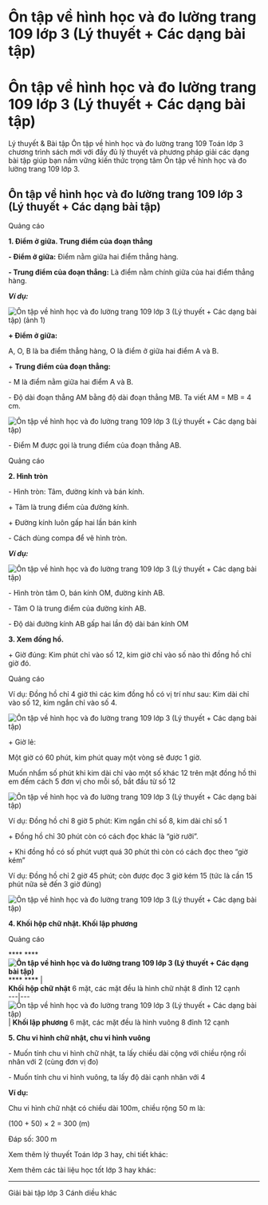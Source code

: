 # Ôn tập về hình học và đo lường trang 109 lớp 3 (Lý thuyết + Các dạng bài tập)

# Ôn tập về hình học và đo lường trang 109 lớp 3 (Lý thuyết + Các dạng bài tập)

Lý thuyết & Bài tập Ôn tập về hình học và đo lường trang 109 Toán lớp 3 chương trình sách mới với đầy đủ lý thuyết và phương pháp giải các dạng bài tập giúp bạn nắm vững kiến thức trọng tâm Ôn tập về hình học và đo lường trang 109 lớp 3.

## Ôn tập về hình học và đo lường trang 109 lớp 3 (Lý thuyết + Các dạng bài tập)

Quảng cáo

**1\. Điểm ở giữa. Trung điểm của đoạn thẳng**

**\- Điểm ở giữa:** Điểm nằm giữa hai điểm thẳng hàng.

**\- Trung điểm của đoạn thẳng:** Là điểm nằm chính giữa của hai điểm thẳng hàng.

**_Ví dụ:_**

![Ôn tập về hình học và đo lường trang 109 lớp 3 \(Lý thuyết + Các dạng bài tập\) \(ảnh 1\)](https://vietjack.com/toan-3-cd/images/ly-thuyet-phep-tru-trong-pham-vi-100-000-252067.PNG)

**\+ Điểm ở giữa:**

A, O, B là ba điểm thẳng hàng, O là điểm ở giữa hai điểm A và B.

\+ **Trung điểm của đoạn thẳng:**

\- M là điểm nằm giữa hai điểm A và B.

\- Độ dài đoạn thẳng AM bằng độ dài đoạn thẳng MB. Ta viết AM = MB = 4 cm.

![Ôn tập về hình học và đo lường trang 109 lớp 3 \(Lý thuyết + Các dạng bài tập\)](https://vietjack.com/toan-3-cd/images/ly-thuyet-phep-tru-trong-pham-vi-100-000-252068.PNG)

\- Điểm M được gọi là trung điểm của đoạn thẳng AB.

Quảng cáo

**2\. Hình tròn**

\- Hình tròn: Tâm, đường kính và bán kính.

\+ Tâm là trung điểm của đường kính.

\+ Đường kính luôn gấp hai lần bán kính

\- Cách dùng compa để vẽ hình tròn.

**_Ví dụ:_**

![Ôn tập về hình học và đo lường trang 109 lớp 3 \(Lý thuyết + Các dạng bài tập\)](https://vietjack.com/toan-3-cd/images/ly-thuyet-phep-tru-trong-pham-vi-100-000-252069.PNG)

\- Hình tròn tâm O, bán kính OM, đường kính AB.

\- Tâm O là trung điểm của đường kính AB.

\- Độ dài đường kính AB gấp hai lần độ dài bán kính OM

**3\. Xem đồng hồ.**

\+ Giờ đúng: Kim phút chỉ vào số 12, kim giờ chỉ vào số nào thì đồng hồ chỉ giờ đó.

Quảng cáo

Ví dụ: Đồng hồ chỉ 4 giờ thì các kim đồng hồ có vị trí như sau: Kim dài chỉ vào số 12, kim ngắn chỉ vào số 4.

![Ôn tập về hình học và đo lường trang 109 lớp 3 \(Lý thuyết + Các dạng bài tập\)](https://vietjack.com/toan-3-cd/images/ly-thuyet-phep-tru-trong-pham-vi-100-000-252070.PNG)

\+ Giờ lẻ:

Một giờ có 60 phút, kim phút quay một vòng sẽ được 1 giờ.

Muốn nhẩm số phút khi kim dài chỉ vào một số khác 12 trên mặt đồng hồ thì em đếm cách 5 đơn vị cho mỗi số, bắt đầu từ số 12

![Ôn tập về hình học và đo lường trang 109 lớp 3 \(Lý thuyết + Các dạng bài tập\)](https://vietjack.com/toan-3-cd/images/ly-thuyet-phep-tru-trong-pham-vi-100-000-252071.PNG)

Ví dụ: Đồng hồ chỉ 8 giờ 5 phút: Kim ngắn chỉ số 8, kim dài chỉ số 1

\+ Đồng hồ chỉ 30 phút còn có cách đọc khác là “giờ rưỡi”.

\+ Khi đồng hồ có số phút vượt quá 30 phút thì còn có cách đọc theo “giờ kém”

Ví dụ: Đồng hồ chỉ 2 giờ 45 phút; còn được đọc 3 giờ kém 15 (tức là cần 15 phút nữa sẽ đến 3 giờ đúng)

![Ôn tập về hình học và đo lường trang 109 lớp 3 \(Lý thuyết + Các dạng bài tập\)](https://vietjack.com/toan-3-cd/images/ly-thuyet-phep-tru-trong-pham-vi-100-000-252072.PNG)

**4\. Khối hộp chữ nhật. Khối lập phương**

Quảng cáo

**** **** **![Ôn tập về hình học và đo lường trang 109 lớp 3 \(Lý thuyết + Các dạng bài tập\)](https://vietjack.com/toan-3-cd/images/ly-thuyet-phep-tru-trong-pham-vi-100-000-252073.PNG)** **** **** |   
**Khối hộp chữ nhật** 6 mặt, các mặt đều là hình chữ nhật 8 đỉnh 12 cạnh  
---|---  
![Ôn tập về hình học và đo lường trang 109 lớp 3 \(Lý thuyết + Các dạng bài tập\)](https://vietjack.com/toan-3-cd/images/ly-thuyet-phep-tru-trong-pham-vi-100-000-252074.PNG) |  **Khối lập phương** 6 mặt, các mặt đều là hình vuông 8 đỉnh 12 cạnh  
  
**5\. Chu vi hình chữ nhật, chu vi hình vuông**

\- Muốn tính chu vi hình chữ nhật, ta lấy chiều dài cộng với chiều rộng rồi nhân với 2 (cùng đơn vị đo)

\- Muốn tính chu vi hình vuông, ta lấy độ dài cạnh nhân với 4

**Ví dụ:**

Chu vi hình chữ nhật có chiều dài 100m, chiều rộng 50 m là:

(100 + 50) × 2 = 300 (m)

Đáp số: 300 m

Xem thêm lý thuyết Toán lớp 3 hay, chi tiết khác:

Xem thêm các tài liệu học tốt lớp 3 hay khác:

* * *

Giải bài tập lớp 3 Cánh diều khác
